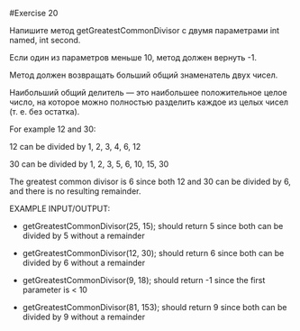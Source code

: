 #Exercise 20

Напишите метод getGreatestCommonDivisor с двумя параметрами int named, int second.

Если один из параметров меньше 10, метод должен вернуть -1. 

Метод должен возвращать больший общий знаменатель двух чисел. 

Наибольший общий делитель — это наибольшее положительное целое число, на которое можно полностью разделить каждое из целых чисел (т. е. без остатка).

For example 12 and 30:

12 can be divided by 1, 2, 3, 4, 6, 12

30 can be divided by 1, 2, 3, 5, 6, 10, 15, 30

The greatest common divisor is 6 since both 12 and 30 can be divided by 6, and there is no resulting remainder.

EXAMPLE INPUT/OUTPUT:

* getGreatestCommonDivisor(25, 15); should return 5 since both can be divided by 5 without a remainder

* getGreatestCommonDivisor(12, 30); should return 6 since both can be divided by 6 without a remainder

* getGreatestCommonDivisor(9, 18); should return -1 since the first parameter is < 10

* getGreatestCommonDivisor(81, 153); should return 9 since both can be divided by 9 without a remainder


